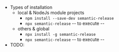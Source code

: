 * Types of installation
  * local & NodeJs module projects
    * `npm install --save-dev semantic-release`
    * `npx semantic-release` -- to execute --
  * others & global
    * `npx install -g semantic-release`
    * `npx semantic-release`  -- to execute --
* TODO: